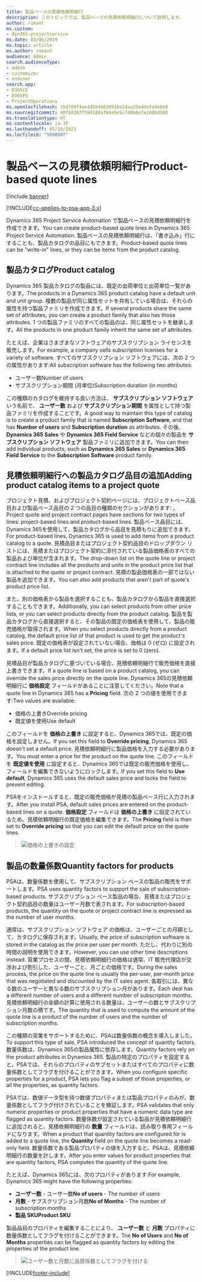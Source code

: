 ```yaml
---
title: 製品ベースの見積依頼明細行
description: このトピックでは、製品ベースの見積依頼明細行について説明します。
author: rumant
ms.custom:
- dyn365-projectservice
ms.date: 03/06/2019
ms.topic: article
ms.author: rumant
audience: Admin
search.audienceType:
- admin
- customizer
- enduser
search.app:
- D365CE
- D365PS
- ProjectOperations
ms.openlocfilehash: 1bd789f4ee4d5b4603093be24aa25addafa9e8e8
ms.sourcegitcommit: 40f68387f594180af64a5e5c748b6efa188bd300
ms.translationtype: HT
ms.contentlocale: ja-JP
ms.lasthandoff: 05/10/2021
ms.locfileid: "5998507"
---
```

# <a name="product-based-quote-lines"></a><span data-ttu-id="10e7f-103">製品ベースの見積依頼明細行</span><span class="sxs-lookup"><span data-stu-id="10e7f-103">Product-based quote lines</span></span>

[!include [banner](../includes/psa-now-project-operations.md)]

[!INCLUDE[cc-applies-to-psa-app-3.x](../includes/cc-applies-to-psa-app-3x.md)]


<span data-ttu-id="10e7f-104">Dynamics 365 Project Service Automation で製品ベースの見積依頼明細行を作成できます。</span><span class="sxs-lookup"><span data-stu-id="10e7f-104">You can create product-based quote lines in Dynamics 365 Project Service Automation.</span></span> <span data-ttu-id="10e7f-105">製品ベースの見積依頼明細行は、「書き込み」行にすることも、製品カタログの品目にもできます。</span><span class="sxs-lookup"><span data-stu-id="10e7f-105">Product-based quote lines can be "write-in" lines, or they can be items from the product catalog.</span></span>

## <a name="product-catalog"></a><span data-ttu-id="10e7f-106">製品カタログ</span><span class="sxs-lookup"><span data-stu-id="10e7f-106">Product catalog</span></span>

<span data-ttu-id="10e7f-107">Dynamics 365 製品カタログの製品には、既定の出荷単位と出荷単位一覧があります。</span><span class="sxs-lookup"><span data-stu-id="10e7f-107">The products in a Dynamics 365 product catalog have a default unit and unit group.</span></span> <span data-ttu-id="10e7f-108">複数の製品が同じ属性セットを共有している場合は、それらの属性を持つ製品ファミリを作成できます。</span><span class="sxs-lookup"><span data-stu-id="10e7f-108">If several products share the same set of attributes, you can create a product family that also has those attributes.</span></span> <span data-ttu-id="10e7f-109">1 つの製品ファミリのすべての製品のは、同じ属性セットを継承します。</span><span class="sxs-lookup"><span data-stu-id="10e7f-109">All the products in one product family inherit the same set of attributes.</span></span>

<span data-ttu-id="10e7f-110">たとえば、企業はさまざまなソフトウェアのサブスクリプション ライセンスを販売します。</span><span class="sxs-lookup"><span data-stu-id="10e7f-110">For example, a company sells subscription licenses for a variety of software.</span></span> <span data-ttu-id="10e7f-111">すべてのサブスクリプション ソフトウェアには、次の 2 つの属性があります:</span><span class="sxs-lookup"><span data-stu-id="10e7f-111">All subscription software has the following two attributes:</span></span>

- <span data-ttu-id="10e7f-112">ユーザー数</span><span class="sxs-lookup"><span data-stu-id="10e7f-112">Number of users</span></span> 
- <span data-ttu-id="10e7f-113">サブスクリプション期間 (月単位)</span><span class="sxs-lookup"><span data-stu-id="10e7f-113">Subscription duration (in months)</span></span>

<span data-ttu-id="10e7f-114">この種類のカタログを維持する良い方法は、 **サブスクリプション ソフトウェア** いう名前で、 **ユーザー数** および **サブスクリプション期間** を属性として持つ製品ファミリを作成することです。</span><span class="sxs-lookup"><span data-stu-id="10e7f-114">A good way to maintain this type of catalog is to create a product family that is named **Subscription Software**, and that has **Number of users** and **Subscription duration** as attributes.</span></span> <span data-ttu-id="10e7f-115">その後、 **Dynamics 365 Sales** や **Dynamics 365 Field Service** などの個々の製品を **サブスクリプション ソフトウェア** 製品ファミリに追加できます。</span><span class="sxs-lookup"><span data-stu-id="10e7f-115">You can then add individual products, such as **Dynamics 365 Sales** or **Dynamics 365 Field Service** to the **Subscription Software** product family.</span></span>

## <a name="adding-product-catalog-items-to-a-project-quote"></a><span data-ttu-id="10e7f-116">見積依頼明細行への製品カタログ品目の追加</span><span class="sxs-lookup"><span data-stu-id="10e7f-116">Adding product catalog items to a project quote</span></span>

<span data-ttu-id="10e7f-117">プロジェクト見積、およびプロジェクト契約ページには、プロジェクトベース品目および製品ベース品目の 2 つの品目の種類のセクションがあります: 。</span><span class="sxs-lookup"><span data-stu-id="10e7f-117">Project quote and project contract pages have sections for two types of lines: project-based lines and product-based lines.</span></span> <span data-ttu-id="10e7f-118">製品ベース品目には、Dynamics 365を使用して、製品カタログから品目を見積もりに追加できます。</span><span class="sxs-lookup"><span data-stu-id="10e7f-118">For product-based lines, Dynamics 365 is used to add items from a product catalog to a quote.</span></span> <span data-ttu-id="10e7f-119">見積品目またはプロジェクト契約品目のドロップダウン リストには、見積またはプロジェクト契約に添付されている製品価格表のすべての製品および単位が含まれます。</span><span class="sxs-lookup"><span data-stu-id="10e7f-119">The drop-down list on the quote line or project contract line includes all the products and units in the product price list that is attached to the quote or project contract.</span></span> <span data-ttu-id="10e7f-120">見積の製品価格表の一部ではない製品を追加できます。</span><span class="sxs-lookup"><span data-stu-id="10e7f-120">You can also add products that aren't part of quote's product price list.</span></span>

<span data-ttu-id="10e7f-121">また、別の価格表から製品を選択することも、製品カタログから製品を直接選択することもできます。</span><span class="sxs-lookup"><span data-stu-id="10e7f-121">Additionally, you can select products from other price lists, or you can select products directly from the product catalog.</span></span> <span data-ttu-id="10e7f-122">製品を製品カタログから直接選択すると、その製品の既定の価格表を使用して、製品の販売価格が取得されます。</span><span class="sxs-lookup"><span data-stu-id="10e7f-122">When you select products directly from a product catalog, the default price list of that product is used to get the product's sales price.</span></span> <span data-ttu-id="10e7f-123">既定の価格表が設定されていない場合、価格は 0 (ゼロ) に設定されます。</span><span class="sxs-lookup"><span data-stu-id="10e7f-123">If a default price list isn't set, the price is set to 0 (zero).</span></span>

<span data-ttu-id="10e7f-124">見積品目が製品カタログに基づいている場合、見積依頼明細行で販売価格を直接上書きできます。</span><span class="sxs-lookup"><span data-stu-id="10e7f-124">If a quote line is based on a product catalog, you can override the sales price directly on the quote line.</span></span> <span data-ttu-id="10e7f-125">Dynamics 365の見積依頼明細行に **価格設定** フィールドがあることに注意してください。</span><span class="sxs-lookup"><span data-stu-id="10e7f-125">Note that a quote line in Dynamics 365 has a **Pricing** field.</span></span> <span data-ttu-id="10e7f-126">次の 2 つの値を使用できます:</span><span class="sxs-lookup"><span data-stu-id="10e7f-126">Two values are available:</span></span>

- <span data-ttu-id="10e7f-127">価格の上書き</span><span class="sxs-lookup"><span data-stu-id="10e7f-127">Override pricing</span></span>  
- <span data-ttu-id="10e7f-128">既定値を使用</span><span class="sxs-lookup"><span data-stu-id="10e7f-128">Use default</span></span>

<span data-ttu-id="10e7f-129">このフィールドを **価格の上書き** に設定すると、Dynamics 365では、既定の価格を設定しません。</span><span class="sxs-lookup"><span data-stu-id="10e7f-129">If you set this field to **Override pricing**, Dynamics 365 doesn't set a default price.</span></span> <span data-ttu-id="10e7f-130">見積依頼明細行に製品価格を入力する必要があります。</span><span class="sxs-lookup"><span data-stu-id="10e7f-130">You must enter a price for the product on the quote line.</span></span> <span data-ttu-id="10e7f-131">このフィールドを **既定値を使用** に設定すると、Dynamics 365では既定の販売価格を使用し、フィールドを編集できないようにロックします。</span><span class="sxs-lookup"><span data-stu-id="10e7f-131">If you set this field to **Use default**, Dynamics 365 uses the default sales price and locks the field to prevent editing.</span></span>

<span data-ttu-id="10e7f-132">PSAをインストールすると、既定の販売価格が見積の製品ベース行に入力されます。</span><span class="sxs-lookup"><span data-stu-id="10e7f-132">After you install PSA, default sales prices are entered on the product-based lines on a quote.</span></span> <span data-ttu-id="10e7f-133">**価格設定** フィールドは **価格の上書き** に設定されているため、見積依頼明細行の既定価格を編集できます。</span><span class="sxs-lookup"><span data-stu-id="10e7f-133">The **Pricing** field is then set to **Override pricing** so that you can edit the default price on the quote lines.</span></span>

> ![価格の上書きの設定](media/basic-guide-10.png)
 
## <a name="quantity-factors-for-products"></a><span data-ttu-id="10e7f-135">製品の数量係数</span><span class="sxs-lookup"><span data-stu-id="10e7f-135">Quantity factors for products</span></span>

<span data-ttu-id="10e7f-136">PSAは、数量係数を使用して、サブスクリプション ベースの製品の販売をサポートします。</span><span class="sxs-lookup"><span data-stu-id="10e7f-136">PSA uses quantity factors to support the sale of subscription-based products.</span></span> <span data-ttu-id="10e7f-137">サブスクリプション ベース製品の場合、見積またはプロジェクト契約品目の数量はユーザー月数で表されます。</span><span class="sxs-lookup"><span data-stu-id="10e7f-137">For subscription-based products, the quantity on the quote or project contract line is expressed as the number of user months.</span></span>

<span data-ttu-id="10e7f-138">通常は、サブスクリプション ソフトウェア の価格は、ユーザーごとの月額として、カタログに保存されます。</span><span class="sxs-lookup"><span data-stu-id="10e7f-138">Usually, the price of subscription software is stored in the catalog as the price per user per month.</span></span> <span data-ttu-id="10e7f-139">ただし、代わりに別の時間の説明を使用できます。</span><span class="sxs-lookup"><span data-stu-id="10e7f-139">However, you can use other time descriptions instead.</span></span> <span data-ttu-id="10e7f-140">営業プロセスの間、見積依頼明細行の価格は通常、IT 販売代理店が交渉および割引した、ユーザーごと、月ごとの価格です。</span><span class="sxs-lookup"><span data-stu-id="10e7f-140">During the sales process, the price on the quote line is usually the per-user, per-month price that was negotiated and discounted by the IT sales agent.</span></span> <span data-ttu-id="10e7f-141">各取引には、異なる数のユーザーと異なる数のサブスクリプション月があります。</span><span class="sxs-lookup"><span data-stu-id="10e7f-141">Each deal has a different number of users and a different number of subscription months.</span></span> <span data-ttu-id="10e7f-142">見積依頼明細行の金額の計算に使用される数量は、ユーザーの数とサブスクリプション月数の積です。</span><span class="sxs-lookup"><span data-stu-id="10e7f-142">The quantity that is used to compute the amount of the quote line is a product of the number of users and the number of subscription months.</span></span>

<span data-ttu-id="10e7f-143">この種類の営業をサポートするために、PSAは数量係数の概念を導入しました。</span><span class="sxs-lookup"><span data-stu-id="10e7f-143">To support this type of sale, PSA introduced the concept of quantity factors.</span></span> <span data-ttu-id="10e7f-144">数量係数は、Dynamics 365の製品属性に依存します。</span><span class="sxs-lookup"><span data-stu-id="10e7f-144">Quantity factors rely on the product attributes in Dynamics 365.</span></span> <span data-ttu-id="10e7f-145">製品の特定のプロパティを設定すると、PSAでは、それらのプロパティのサブセットまたはすべてのプロパティに数量係数としてフラグを付けることができます。</span><span class="sxs-lookup"><span data-stu-id="10e7f-145">When you configure specific properties for a product, PSA lets you flag a subset of those properties, or all the properties, as quantity factors.</span></span>

<span data-ttu-id="10e7f-146">PSAでは、数値データ型を持つ数値プロパティまたは製品プロパティのみが、数量係数としてフラグ付けされていることを検証します。</span><span class="sxs-lookup"><span data-stu-id="10e7f-146">PSA validates that only numeric properties or product properties that have a numeric data type are flagged as quantity factors.</span></span> <span data-ttu-id="10e7f-147">数量係数が設定されている製品が見積依頼明細行に追加されると、見積依頼明細行の **数量** フィールドは、読み取り専用フィールドになります。</span><span class="sxs-lookup"><span data-stu-id="10e7f-147">When a product that quantity factors are configured for is added to a quote line, the **Quantity** field on the quote line becomes a read-only field.</span></span> <span data-ttu-id="10e7f-148">数量係数である製品プロパティの値を入力すると、PSAは、見積依頼明細行の数量を計します。</span><span class="sxs-lookup"><span data-stu-id="10e7f-148">After you enter values for product properties that are quantity factors, PSA computes the quantity of the quote line.</span></span>

<span data-ttu-id="10e7f-149">たとえば、Dynamics 365には、次のプロパティがあります:</span><span class="sxs-lookup"><span data-stu-id="10e7f-149">For example, Dynamics 365 might have the following properties:</span></span> 

- <span data-ttu-id="10e7f-150">**ユーザー数** - ユーザー数</span><span class="sxs-lookup"><span data-stu-id="10e7f-150">**No of users** - The number of users</span></span> 
- <span data-ttu-id="10e7f-151">**月数** - サブスクリプション月数</span><span class="sxs-lookup"><span data-stu-id="10e7f-151">**No of Months** - The number of subscription months</span></span>
- <span data-ttu-id="10e7f-152">**製品 SKU**</span><span class="sxs-lookup"><span data-stu-id="10e7f-152">**Product SKU**</span></span> 

<span data-ttu-id="10e7f-153">製品品目のプロパティを編集することにより、 **ユーザー数** と **月数** プロパティに数量係数としてフラグを付けることができます。</span><span class="sxs-lookup"><span data-stu-id="10e7f-153">Tne **No of Users** and **No of Months** properties can be flagged as quantity factors by editing the properties of the product line.</span></span> 

> ![ユーザー数と月数に品質係数としてフラグを付ける](media/basic-guide-11.png)
 


[!INCLUDE[footer-include](../includes/footer-banner.md)]